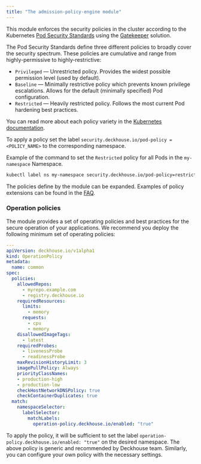 ```yaml
---
title: "The admission-policy-engine module"
---
```


This module enforces the security policies in the cluster according to the Kubernetes [Pod Security Standards](https://kubernetes.io/docs/concepts/security/pod-security-standards/) using the [Gatekeeper](https://open-policy-agent.github.io/gatekeeper/website/docs/) solution.

The Pod Security Standards define three different policies to broadly cover the security spectrum. These policies are cumulative and range from highly-permissive to highly-restrictive:
- `Privileged` — Unrestricted policy. Provides the widest possible permission level (used by default).
- `Baseline` — Minimally restrictive policy which prevents known privilege escalations. Allows for the default (minimally specified) Pod configuration.
- `Restricted` — Heavily restricted policy. Follows the most current Pod hardening best practices.

You can read more about each policy variety in the [Kubernetes documentation](https://kubernetes.io/docs/concepts/security/pod-security-standards/).

To apply a policy set the label `security.deckhouse.io/pod-policy =<POLICY_NAME>` to the corresponding namespace.

Example of the command to set the `Restricted` policy for all Pods in the `my-namespace` Namespace.

```bash
kubectl label ns my-namespace security.deckhouse.io/pod-policy=restricted
```

The policies define by the module can be expanded. Examples of policy extensions can be found in the [FAQ](faq.html).

### Operation policies

The module provides a set of operating policies and best practices for the secure operation of your applications.
We recommend you deploy the following minimum set of operating policies:

```yaml
---
apiVersion: deckhouse.io/v1alpha1
kind: OperationPolicy
metadata:
  name: common
spec:
  policies:
    allowedRepos:
      - myrepo.example.com
      - registry.deckhouse.io
    requiredResources:
      limits:
        - memory
      requests:
        - cpu
        - memory
    disallowedImageTags:
      - latest
    requiredProbes:
      - livenessProbe
      - readinessProbe
    maxRevisionHistoryLimit: 3
    imagePullPolicy: Always
    priorityClassNames:
    - production-high
    - production-low
    checkHostNetworkDNSPolicy: true
    checkContainerDuplicates: true
  match:
    namespaceSelector:
      labelSelector:
        matchLabels:
          operation-policy.deckhouse.io/enabled: "true"
```

To apply the policy, it will be sufficient to set the label `operation-policy.deckhouse.io/enabled: "true"` on the desired namespace.
The above policy is generic and recommended by Deckhouse team. Similarly, you can configure your own policy with the necessary settings.
